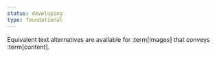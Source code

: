 ```yaml
---
status: developing
type: foundational
---
```


Equivalent text alternatives are available for :term[images] that conveys :term[content].
